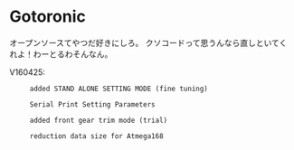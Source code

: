 # Gotoronic
オープンソースてやつだ好きにしろ。
クソコードって思うんなら直しといてくれよ！わーとるわそんなん。

V160425: 
         
         added STAND ALONE SETTING MODE (fine tuning)
         
         Serial Print Setting Parameters
         
         added front gear trim mode (trial)
         
         reduction data size for Atmega168
